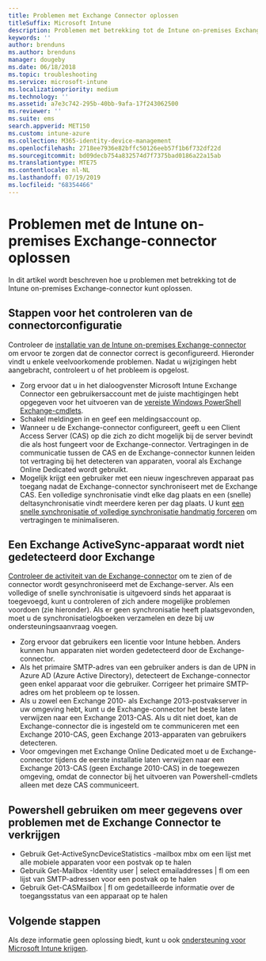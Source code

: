 ```yaml
---
title: Problemen met Exchange Connector oplossen
titleSuffix: Microsoft Intune
description: Problemen met betrekking tot de Intune on-premises Exchange-connector oplossen.
keywords: ''
author: brenduns
ms.author: brenduns
manager: dougeby
ms.date: 06/18/2018
ms.topic: troubleshooting
ms.service: microsoft-intune
ms.localizationpriority: medium
ms.technology: ''
ms.assetid: a7e3c742-295b-40bb-9afa-17f243062500
ms.reviewer: ''
ms.suite: ems
search.appverid: MET150
ms.custom: intune-azure
ms.collection: M365-identity-device-management
ms.openlocfilehash: 2718ee7936e82bffc50126eeb57f1b6f732df22d
ms.sourcegitcommit: bd09decb754a832574d7f7375bad0186a22a15ab
ms.translationtype: MTE75
ms.contentlocale: nl-NL
ms.lasthandoff: 07/19/2019
ms.locfileid: "68354466"
---
```

# <a name="troubleshoot-the-intune-on-premises-exchange-connector"></a>Problemen met de Intune on-premises Exchange-connector oplossen

In dit artikel wordt beschreven hoe u problemen met betrekking tot de Intune on-premises Exchange-connector kunt oplossen.

## <a name="steps-for-checking-the-connector-configuration"></a>Stappen voor het controleren van de connectorconfiguratie 

Controleer de [installatie van de Intune on-premises Exchange-connector](exchange-connector-install.md) om ervoor te zorgen dat de connector correct is geconfigureerd. Hieronder vindt u enkele veelvoorkomende problemen. Nadat u wijzigingen hebt aangebracht, controleert u of het probleem is opgelost.

- Zorg ervoor dat u in het dialoogvenster Microsoft Intune Exchange Connector een gebruikersaccount met de juiste machtigingen hebt opgegeven voor het uitvoeren van de [vereiste Windows PowerShell Exchange-cmdlets](exchange-connector-install.md#exchange-cmdlet-requirements).
- Schakel meldingen in en geef een meldingsaccount op.
- Wanneer u de Exchange-connector configureert, geeft u een Client Access Server (CAS) op die zich zo dicht mogelijk bij de server bevindt die als host fungeert voor de Exchange-connector. Vertragingen in de communicatie tussen de CAS en de Exchange-connector kunnen leiden tot vertraging bij het detecteren van apparaten, vooral als Exchange Online Dedicated wordt gebruikt.
- Mogelijk krijgt een gebruiker met een nieuw ingeschreven apparaat pas toegang nadat de Exchange-connector synchroniseert met de Exchange CAS. Een volledige synchronisatie vindt elke dag plaats en een (snelle) deltasynchronisatie vindt meerdere keren per dag plaats.  U kunt [een snelle synchronisatie of volledige synchronisatie handmatig forceren](exchange-connector-install.md#manually-force-a-quick-sync-or-full-sync) om vertragingen te minimaliseren.
 
## <a name="exchange-activesync-device-not-discovered-from-exchange"></a>Een Exchange ActiveSync-apparaat wordt niet gedetecteerd door Exchange
[Controleer de activiteit van de Exchange-connector](exchange-connector-install.md#on-premises-exchange-connector-high-availability-support) om te zien of de connector wordt gesynchroniseerd met de Exchange-server. Als een volledige of snelle synchronisatie is uitgevoerd sinds het apparaat is toegevoegd, kunt u controleren of zich andere mogelijke problemen voordoen (zie hieronder). Als er geen synchronisatie heeft plaatsgevonden, moet u de synchronisatielogboeken verzamelen en deze bij uw ondersteuningsaanvraag voegen.

- Zorg ervoor dat gebruikers een licentie voor Intune hebben. Anders kunnen hun apparaten niet worden gedetecteerd door de Exchange-connector.
- Als het primaire SMTP-adres van een gebruiker anders is dan de UPN in Azure AD (Azure Active Directory), detecteert de Exchange-connector geen enkel apparaat voor die gebruiker. Corrigeer het primaire SMTP-adres om het probleem op te lossen.
- Als u zowel een Exchange 2010- als Exchange 2013-postvakserver in uw omgeving hebt, kunt u de Exchange-connector het beste laten verwijzen naar een Exchange 2013-CAS. Als u dit niet doet, kan de Exchange-connector die is ingesteld om te communiceren met een Exchange 2010-CAS, geen Exchange 2013-apparaten van gebruikers detecteren. 
- Voor omgevingen met Exchange Online Dedicated moet u de Exchange-connector tijdens de eerste installatie laten verwijzen naar een Exchange 2013-CAS (geen Exchange 2010-CAS) in de toegewezen omgeving, omdat de connector bij het uitvoeren van Powershell-cmdlets alleen met deze CAS communiceert.


## <a name="using-powershell-to-get-more-data-on-exchange-connector-issues"></a>Powershell gebruiken om meer gegevens over problemen met de Exchange Connector te verkrijgen
- Gebruik Get-ActiveSyncDeviceStatistics -mailbox mbx om een lijst met alle mobiele apparaten voor een postvak op te halen
- Gebruik Get-Mailbox -Identity user | select emailaddresses | fl om een lijst van SMTP-adressen voor een postvak op te halen
- Gebruik Get-CASMailbox <upn> | fl om gedetailleerde informatie over de toegangsstatus van een apparaat op te halen

## <a name="next-steps"></a>Volgende stappen
Als deze informatie geen oplossing biedt, kunt u ook [ondersteuning voor Microsoft Intune krijgen](get-support.md).
